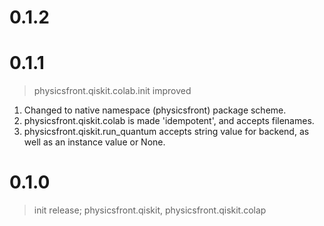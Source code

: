 # 0.1.2
>

# 0.1.1
> physicsfront.qiskit.colab.init improved

1. Changed to native namespace (physicsfront) package scheme.
1. physicsfront.qiskit.colab is made 'idempotent', and accepts filenames.
1. physicsfront.qiskit.run_quantum accepts string value for backend, as well
   as an instance value or None.

# 0.1.0
> init release; physicsfront.qiskit, physicsfront.qiskit.colap
